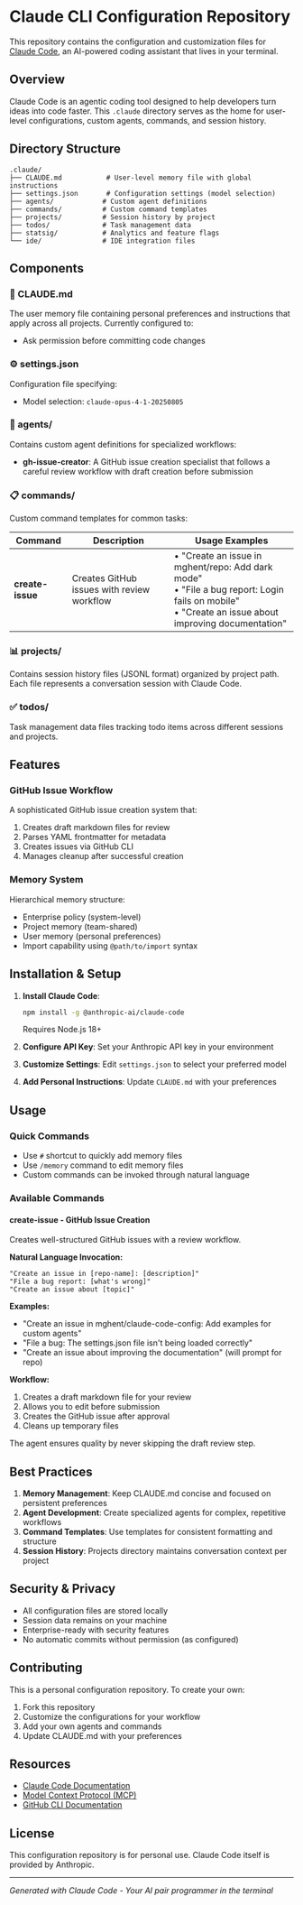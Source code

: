 # Claude CLI Configuration Repository

This repository contains the configuration and customization files for [Claude Code](https://docs.anthropic.com/en/docs/claude-code), an AI-powered coding assistant that lives in your terminal.

## Overview

Claude Code is an agentic coding tool designed to help developers turn ideas into code faster. This `.claude` directory serves as the home for user-level configurations, custom agents, commands, and session history.

## Directory Structure

```
.claude/
├── CLAUDE.md           # User-level memory file with global instructions
├── settings.json       # Configuration settings (model selection)
├── agents/            # Custom agent definitions
├── commands/          # Custom command templates
├── projects/          # Session history by project
├── todos/             # Task management data
├── statsig/           # Analytics and feature flags
└── ide/               # IDE integration files
```

## Components

### 📝 CLAUDE.md
The user memory file containing personal preferences and instructions that apply across all projects. Currently configured to:
- Ask permission before committing code changes

### ⚙️ settings.json
Configuration file specifying:
- Model selection: `claude-opus-4-1-20250805`

### 🤖 agents/
Contains custom agent definitions for specialized workflows:
- **gh-issue-creator**: A GitHub issue creation specialist that follows a careful review workflow with draft creation before submission

### 📋 commands/
Custom command templates for common tasks:

| Command | Description | Usage Examples |
|---------|-------------|----------------|
| **create-issue** | Creates GitHub issues with review workflow | • "Create an issue in mghent/repo: Add dark mode"<br>• "File a bug report: Login fails on mobile"<br>• "Create an issue about improving documentation" |

### 📊 projects/
Contains session history files (JSONL format) organized by project path. Each file represents a conversation session with Claude Code.

### ✅ todos/
Task management data files tracking todo items across different sessions and projects.

## Features

### GitHub Issue Workflow
A sophisticated GitHub issue creation system that:
1. Creates draft markdown files for review
2. Parses YAML frontmatter for metadata
3. Creates issues via GitHub CLI
4. Manages cleanup after successful creation

### Memory System
Hierarchical memory structure:
- Enterprise policy (system-level)
- Project memory (team-shared)
- User memory (personal preferences)
- Import capability using `@path/to/import` syntax

## Installation & Setup

1. **Install Claude Code**:
   ```bash
   npm install -g @anthropic-ai/claude-code
   ```
   Requires Node.js 18+

2. **Configure API Key**:
   Set your Anthropic API key in your environment

3. **Customize Settings**:
   Edit `settings.json` to select your preferred model

4. **Add Personal Instructions**:
   Update `CLAUDE.md` with your preferences

## Usage

### Quick Commands
- Use `#` shortcut to quickly add memory files
- Use `/memory` command to edit memory files
- Custom commands can be invoked through natural language

### Available Commands

#### **create-issue** - GitHub Issue Creation
Creates well-structured GitHub issues with a review workflow.

**Natural Language Invocation:**
```
"Create an issue in [repo-name]: [description]"
"File a bug report: [what's wrong]"
"Create an issue about [topic]"
```

**Examples:**
- "Create an issue in mghent/claude-code-config: Add examples for custom agents"
- "File a bug: The settings.json file isn't being loaded correctly"
- "Create an issue about improving the documentation" (will prompt for repo)

**Workflow:**
1. Creates a draft markdown file for your review
2. Allows you to edit before submission
3. Creates the GitHub issue after approval
4. Cleans up temporary files

The agent ensures quality by never skipping the draft review step.

## Best Practices

1. **Memory Management**: Keep CLAUDE.md concise and focused on persistent preferences
2. **Agent Development**: Create specialized agents for complex, repetitive workflows
3. **Command Templates**: Use templates for consistent formatting and structure
4. **Session History**: Projects directory maintains conversation context per project

## Security & Privacy

- All configuration files are stored locally
- Session data remains on your machine
- Enterprise-ready with security features
- No automatic commits without permission (as configured)

## Contributing

This is a personal configuration repository. To create your own:
1. Fork this repository
2. Customize the configurations for your workflow
3. Add your own agents and commands
4. Update CLAUDE.md with your preferences

## Resources

- [Claude Code Documentation](https://docs.anthropic.com/en/docs/claude-code)
- [Model Context Protocol (MCP)](https://docs.anthropic.com/en/docs/claude-code/overview)
- [GitHub CLI Documentation](https://cli.github.com/)

## License

This configuration repository is for personal use. Claude Code itself is provided by Anthropic.

---

*Generated with Claude Code - Your AI pair programmer in the terminal*